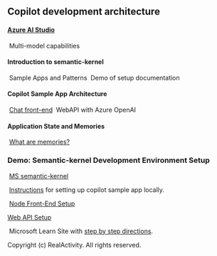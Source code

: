 ## Copilot development architecture

#### [Azure AI Studio](https://oai.azure.com/)

​	Multi-model capabilities

#### Introduction to semantic-kernel

​	Sample Apps and Patterns
​	Demo of setup documentation

#### Copilot Sample App Architecture

​	[Chat front-end](https://learn.microsoft.com/en-us/semantic-kernel/chat-copilot/getting-started?tabs=Windows%2CPowershell) 
​	WebAPI with Azure OpenAI

#### Application State and Memories

​	[What are memories?](https://learn.microsoft.com/en-us/semantic-kernel/memories/)

### Demo: Semantic-kernel Development Environment Setup

​	[MS semantic-kernel](https://github.com/microsoft/semantic-kernel)

​	[Instructions](https://github.com/microsoft/chat-copilot/blob/main/README.md) for setting up copilot sample app locally.

​	[Node Front-End Setup](https://github.com/microsoft/chat-copilot/blob/main/webapp/README.md)

[	Web API Setup](https://github.com/microsoft/chat-copilot/blob/main/webapi/README.md)

​	Microsoft Learn Site with [step by step directions](https://learn.microsoft.com/en-us/semantic-kernel/chat-copilot/).



Copyright (c) RealActivity. All rights reserved.